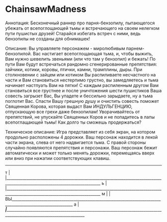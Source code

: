 # ChainsawMadness
Аннотация: Бесконечный раннер про парня-бензопилу, пытающегося убежать от всепоглощающей тьмы и встречающего на своем нелегком пути пушистых друзей! Старайся избегать встреч с ними, ведь бензопилы не созданы для обнимашек!

Описание: Вы управляете персонажем - миролюбивым парнем-бензопилой.
Вас настигает всепоглощающая тьма, и, чтобы выжить, Вам нужно шевелить звеньями (или что там у бензопил) и бежать!
По пути Вам будут встречаться рандомно сгенерированные препятствия: зайчики, котики, коровы, птички, камни, трамплины, дыры. 
При столкновении с зайцем или котиком Вы распиливаете несчастного на части и Вам становиться нестерпимо грустно, вы замедляетесь и тьма начинает настпуать Вам на пятки! С каждым распиленным другом Вам становиться все грустнее и после уничтожения шести пушистиков Ваша совесть загрызет Вас, Вы упадете и бессильно зарыдаете, ну а тьма поглотит Вас. Спасти Вашу грешную душу и очистить совесть поможет Священная Корова, которая выдаст Вам ИНДУЛЬГЕНЦИЮ, отпускающую все грехи даже бензопилам! 
Уворачивайтесь от препятствий, не упускайте Священных Коров и не попадитесь в лапы всепоглащающей тьмы! Как долго ты сможешь продержаться?

Техническое описание: Игра представляет из себя экран, на котором продольно расположены 4 дорожки. Ваш персонаж находится в лекой части экрана, слева от него надвигается тьма. С правой стороны случайно появляются препятствия и персонажи. Ваш персонаж бежит автоматически и может только менять дорожки, перемещаясь вверх или вниз при нажатии соответствующих клавиш. 
_________________________________________________________________________________________________________________________
т  |
   |______________________________________________________________________________________________________________________________
ь  |
   |______________________________________________________________________________________________________________________________
м  |
   |ВЫ_____________________________________________________________________________________________________________
а  |
___|_________________________________________________________________________________________________________________________

